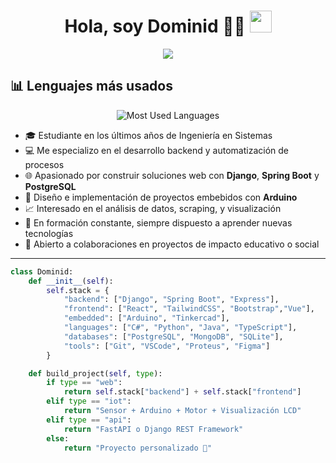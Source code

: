 <h1 align="center">Hola, soy Dominid 👨‍💻 <img src="https://media.giphy.com/media/hvRJCLFzcasrR4ia7z/giphy.gif" width="35"></h1>


<p align="center">
  <a href="https://github.com/DenverCoder1/readme-typing-svg">
    <img src="https://readme-typing-svg.herokuapp.com?font=Fira+Code&color=%2300BFFF&size=24&center=true&vCenter=true&width=800&height=60&lines=Estudiante+de+Ingeniería+en+Sistemas;Desarrollo+Web+Fullstack;C%23+y+Python+Developer;Bases+de+Datos+SQL+y+NoSQL;Sistemas+Embutidos+y+Arduino;Proyectos+con+Spring+Boot+y+Django;Aprendizaje+Continuo+y+Colaborativo">
  </a>
</p>

## 📊 Lenguajes más usados

<p align="center">
  <img src="https://github-readme-stats.vercel.app/api/top-langs/?username=DominidM&layout=pie&theme=tokyonight" alt="Most Used Languages">
</p>


- 🎓 Estudiante en los últimos años de Ingeniería en Sistemas  
- 💻 Me especializo en el desarrollo backend y automatización de procesos  
- 🌐 Apasionado por construir soluciones web con **Django**, **Spring Boot** y **PostgreSQL**  
- 🔧 Diseño e implementación de proyectos embebidos con **Arduino**  
- 📈 Interesado en el análisis de datos, scraping, y visualización  
- 🧠 En formación constante, siempre dispuesto a aprender nuevas tecnologías  
- 🤝 Abierto a colaboraciones en proyectos de impacto educativo o social

---

```python
class Dominid:
    def __init__(self):
        self.stack = {
            "backend": ["Django", "Spring Boot", "Express"],
            "frontend": ["React", "TailwindCSS", "Bootstrap","Vue"],
            "embedded": ["Arduino", "Tinkercad"],
            "languages": ["C#", "Python", "Java", "TypeScript"],
            "databases": ["PostgreSQL", "MongoDB", "SQLite"],
            "tools": ["Git", "VSCode", "Proteus", "Figma"]
        }

    def build_project(self, type):
        if type == "web":
            return self.stack["backend"] + self.stack["frontend"]
        elif type == "iot":
            return "Sensor + Arduino + Motor + Visualización LCD"
        elif type == "api":
            return "FastAPI o Django REST Framework"
        else:
            return "Proyecto personalizado 🔧"



